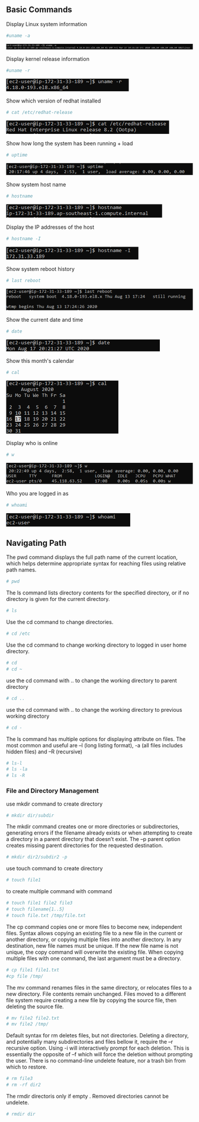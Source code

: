 ## Basic Commands

Display Linux system information

```bash 
#uname -a
``` 

![alt text](https://github.com/shiblijoy/shiblijoy/blob/master/uname-a.PNG)

Display kernel release information

```bash 
#uname -r
```

![alt text](https://github.com/shiblijoy/shiblijoy/blob/master/uname-r.PNG)

Show which version of redhat installed

```bash 
# cat /etc/redhat-release
```
![alt text](https://github.com/shiblijoy/shiblijoy/blob/master/release.PNG)

Show how long the system has been running + load

```bash 
# uptime
```

![alt text](https://github.com/shiblijoy/shiblijoy/blob/master/uptime.PNG)

Show system host name

```bash 
# hostname
```

![alt text](https://github.com/shiblijoy/shiblijoy/blob/master/hostname.PNG)

Display the IP addresses of the host

```bash 
# hostname -I
```
![alt text](https://github.com/shiblijoy/shiblijoy/blob/master/hostname-i.PNG)

Show system reboot history

```bash 
# last reboot
```

![alt text](https://github.com/shiblijoy/shiblijoy/blob/master/lastreboot.PNG)

Show the current date and time

```bash 
# date
```

![alt text](https://github.com/shiblijoy/shiblijoy/blob/master/date.PNG)

Show this month's calendar

```bash 
# cal
```

![alt text](https://github.com/shiblijoy/shiblijoy/blob/master/cal.PNG)


Display who is online

```bash 
# w
```

![alt text](https://github.com/shiblijoy/shiblijoy/blob/master/w.PNG)

Who you are logged in as

```bash 
# whoami
```

![alt text](https://github.com/shiblijoy/shiblijoy/blob/master/whoami.PNG)


## Navigating Path

The pwd command displays the full path name of the current location, which helps determine appropriate syntax for reaching files using relative path names. 

```bash
# pwd
```

The ls command lists directory contents for the specified directory, or if no directory is given for the current directory.

```bash 
# ls
```

Use the cd command to change directories.

```bash
# cd /etc
```

Use the cd command to change working directory to logged in user home directory.

```bash
# cd 
# cd ~
```

use the cd command with .. to change the working directory to parent directory

```bash
# cd ..
```

use the cd command with .. to change the working directory to previous working directory

```bash
# cd -
```

The ls command has multiple options for displaying attribute on files. The most common and useful are –l (long listing format), -a (all files includes hidden files) and –R (recursive)

```bash
# ls-l
# ls -la
# ls -R
```
### File and Directory Management
use mkdir command to create directory

```bash
# mkdir dir/subdir
```

The mkdir command creates one or more directories or subdirectories, generating errors if the filename already exists or when attempting to create a directory in a parent directory that doesn’t exist. The –p parent option creates missing parent directories for the requested destination.

```bash
# mkdir dir2/subdir2 -p
```

use touch command to create directory

```bash
# touch file1
```

to create multiple command with command

```bash
# touch file1 file2 file3
# touch filename{1..5}
# touch file.txt /tmp/file.txt
```

The cp command copies one or more files to become new, independent files. Syntax allows copying an existing file to a new file in the current or another directory, or copying multiple files into another directory. In any destination, new file names must be unique. If the new file name is not unique, the copy command will overwrite the existing file. When copying multiple files with one command, the last argument must be a directory.

```bash
# cp file1 file1.txt
#cp file /tmp/
```

The mv command renames files in the same directory, or relocates files to a new directory. File contents remain unchanged. Files moved to a different file system require creating a new file by copying the source file, then deleting the source file.

```bash
# mv file2 file2.txt
# mv file2 /tmp/
```

Default syntax for rm deletes files, but not directories. Deleting a directory, and potentially many subdirectories and files bellow it, require the –r recursive option. Using -i will interactively prompt for each deletion. This is essentially the opposite of –f which will force the deletion without prompting the user. There is no command-line undelete feature, nor a trash bin from which to restore.

```bash
# rm file3
# rm -rf dir2
```

The rmdir directoris only if empty . Removed directories cannot be undelete.

```bash
# rmdir dir
```

